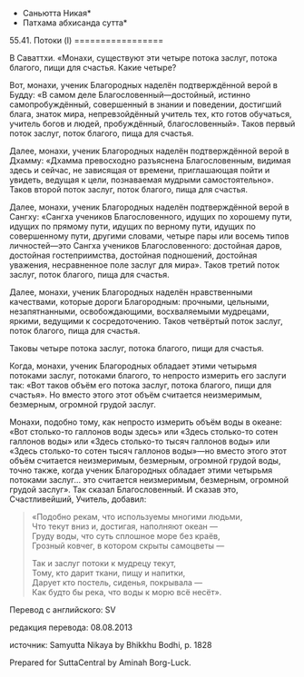 * Саньютта Никая*
* Патхама абхисанда сутта*

55\.41\. Потоки \(I\)
\=\=\=\=\=\=\=\=\=\=\=\=\=\=\=\=\=

В Саваттхи\. «Монахи, существуют эти четыре потока заслуг, потока благого, пищи для счастья\. Какие четыре?

Вот, монахи, ученик Благородных наделён подтверждённой верой в Будду: «В самом деле Благословенный—достойный, истинно самопробуждённый, совершенный в знании и поведении, достигший блага, знаток мира, непревзойдённый учитель тех, кто готов обучаться, учитель богов и людей, пробуждённый, благословенный»\. Таков первый поток заслуг, поток благого, пища для счастья\.

Далее, монахи, ученик Благородных наделён подтверждённой верой в Дхамму: «Дхамма превосходно разъяснена Благословенным, видимая здесь и сейчас, не зависящая от времени, приглашающая пойти и увидеть, ведущая к цели, познаваемая мудрыми самостоятельно»\. Таков второй поток заслуг, поток благого, пища для счастья\.

Далее, монахи, ученик Благородных наделён подтверждённой верой в Сангху: «Сангха учеников Благословенного, идущих по хорошему пути, идущих по прямому пути, идущих по верному пути, идущих по совершенному пути, другими словами, четыре пары или восемь типов личностей—это Сангха учеников Благословенного: достойная даров, достойная гостеприимства, достойная подношений, достойная уважения, несравненное поле заслуг для мира»\. Таков третий поток заслуг, поток благого, пища для счастья\.

Далее, монахи, ученик Благородных наделён нравственными качествами, которые дороги Благородным: прочными, цельными, незапятнанными, освобождающими, восхваляемыми мудрецами, яркими, ведущими к сосредоточению\. Таков четвёртый поток заслуг, поток благого, пища для счастья\.

Таковы четыре потока заслуг, потока благого, пищи для счастья\.

Когда, монахи, ученик Благородных обладает этими четырьмя потоками заслуг, потоками благого, то непросто измерить его заслуги так: «Вот таков объём его потока заслуг, потока благого, пищи для счастья»\. Но вместо этого этот объём считается неизмеримым, безмерным, огромной грудой заслуг\.

Монахи, подобно тому, как непросто измерить объём воды в океане: «Вот столько\-то галлонов воды здесь» или «Здесь столько\-то сотен галлонов воды» или «Здесь столько\-то тысяч галлонов воды» или «Здесь столько\-то сотен тысяч галлонов воды»—но вместо этого этот объём считается неизмеримым, безмерным, огромной грудой воды, точно также, когда ученик Благородных обладает этими четырьмя потоками заслуг… это считается неизмеримым, безмерным, огромной грудой заслуг»\. Так сказал Благословенный\. И сказав это, Счастливейший, Учитель, добавил:

> «Подобно рекам, что используемы многими людьми,  
> Что текут вниз и, достигая, наполняют океан —  
> Груду воды, что суть сплошное море без краёв,  
> Грозный ковчег, в котором скрыты самоцветы —  
>   
> Так и заслуг потоки к мудрецу текут,  
> Тому, кто дарит ткани, пищу и напитки,  
> Дарует кто постель, сиденья, покрывала —  
> Как будто бы река, что воды к морю всё несёт»\.

Перевод с английского: SV

редакция перевода: 08\.08\.2013

источник: Samyutta Nikaya by Bhikkhu Bodhi, p\. 1828

Prepared for SuttaCentral by Aminah Borg\-Luck\.
